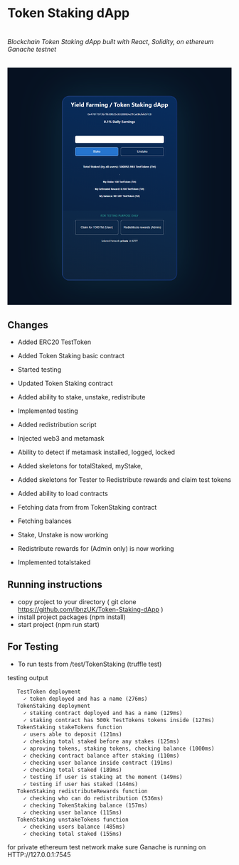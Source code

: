 
# Token Staking dApp <h1>



###### Blockchain Token Staking dApp built with React, Solidity, on ethereum Ganache testnet <h6>


![Preview](src/assets/screenshot.png)

## Changes
* Added ERC20 TestToken 
* Added Token Staking basic contract
* Started testing 

* Updated Token Staking contract
* Added ability to stake, unstake, redistribute
* Implemented testing 
* Added redistribution script

* Injected web3 and metamask
* Ability to detect if metamask installed, logged, locked
* Added skeletons for totalStaked, myStake, 
* Added skeletons for Tester to Redistribute rewards and claim test tokens

* Added ability to load contracts
* Fetching data from from TokenStaking contract
* Fetching balances
* Stake, Unstake is now working
* Redistribute rewards for (Admin only) is now working

* Implemented totalstaked







## Running instructions

* copy project to your directory ( git clone https://github.com/ibnzUK/Token-Staking-dApp )
* install project packages (npm install)
* start project (npm run start)


## For Testing
* To run tests from /test/TokenStaking (truffle test)

testing output
 ``` Contract: TokenStaking
    TestToken deployment
      ✓ token deployed and has a name (276ms)
    TokenStaking deployment
      ✓ staking contract deployed and has a name (129ms)
      ✓ staking contract has 500k TestTokens tokens inside (127ms)
    TokenStaking stakeTokens function
      ✓ users able to deposit (121ms)
      ✓ checking total staked before any stakes (125ms)
      ✓ aproving tokens, staking tokens, checking balance (1000ms)
      ✓ checking contract balance after staking (110ms)
      ✓ checking user balance inside contract (191ms)
      ✓ checking total staked (189ms)
      ✓ testing if user is staking at the moment (149ms)
      ✓ testing if user has staked (144ms)
    TokenStaking redistributeRewards function
      ✓ checking who can do redistribution (536ms)
      ✓ checking TokenStaking balance (157ms)
      ✓ checking user balance (115ms)
    TokenStaking unstakeTokens function
      ✓ checking users balance (485ms)
      ✓ checking total staked (155ms)
```      


for private ethereum test network make sure Ganache is running on HTTP://127.0.0.1:7545


